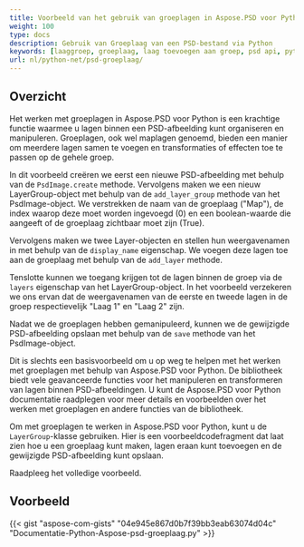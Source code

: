 ```yaml
---
title: Voorbeeld van het gebruik van groeplagen in Aspose.PSD voor Python
weight: 100
type: docs
description: Gebruik van Groeplaag van een PSD-bestand via Python
keywords: [laaggroep, groeplaag, laag toevoegen aan groep, psd api, python, voorbeeldcode]
url: nl/python-net/psd-groeplaag/
---
```


## **Overzicht**

Het werken met groeplagen in Aspose.PSD voor Python is een krachtige functie waarmee u lagen binnen een PSD-afbeelding kunt organiseren en manipuleren. Groeplagen, ook wel maplagen genoemd, bieden een manier om meerdere lagen samen te voegen en transformaties of effecten toe te passen op de gehele groep.

In dit voorbeeld creëren we eerst een nieuwe PSD-afbeelding met behulp van de `PsdImage.create` methode. Vervolgens maken we een nieuw LayerGroup-object met behulp van de `add_layer_group` methode van het PsdImage-object. We verstrekken de naam van de groeplaag ("Map"), de index waarop deze moet worden ingevoegd (0) en een boolean-waarde die aangeeft of de groeplaag zichtbaar moet zijn (True).

Vervolgens maken we twee Layer-objecten en stellen hun weergavenamen in met behulp van de `display_name` eigenschap. We voegen deze lagen toe aan de groeplaag met behulp van de `add_layer` methode.

Tenslotte kunnen we toegang krijgen tot de lagen binnen de groep via de `layers` eigenschap van het LayerGroup-object. In het voorbeeld verzekeren we ons ervan dat de weergavenamen van de eerste en tweede lagen in de groep respectievelijk "Laag 1" en "Laag 2" zijn.

Nadat we de groeplagen hebben gemanipuleerd, kunnen we de gewijzigde PSD-afbeelding opslaan met behulp van de `save` methode van het PsdImage-object.

Dit is slechts een basisvoorbeeld om u op weg te helpen met het werken met groeplagen met behulp van Aspose.PSD voor Python. De bibliotheek biedt vele geavanceerde functies voor het manipuleren en transformeren van lagen binnen PSD-afbeeldingen. U kunt de Aspose.PSD voor Python documentatie raadplegen voor meer details en voorbeelden over het werken met groeplagen en andere functies van de bibliotheek.

Om met groeplagen te werken in Aspose.PSD voor Python, kunt u de `LayerGroup`-klasse gebruiken. Hier is een voorbeeldcodefragment dat laat zien hoe u een groeplaag kunt maken, lagen eraan kunt toevoegen en de gewijzigde PSD-afbeelding kunt opslaan.

Raadpleeg het volledige voorbeeld.

## **Voorbeeld**
{{< gist "aspose-com-gists" "04e945e867d0b7f39bb3eab63074d04c" "Documentatie-Python-Aspose-psd-groeplaag.py" >}}
